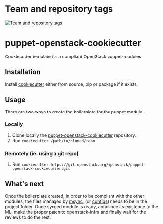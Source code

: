 Team and repository tags
========================

[![Team and repository tags](https://governance.openstack.org/tc/badges/puppet-openstack-cookiecutter.svg)](https://governance.openstack.org/tc/reference/tags/index.html)

<!-- Change things from this point on -->

# puppet-openstack-cookiecutter

Cookiecutter template for a compliant OpenStack puppet-modules

## Installation

Install [cookiecutter](https://cookiecutter.readthedocs.org/) either from source, pip or package if it exists

## Usage

There are two ways to create the boilerplate for the puppet module.

### Locally

  1. Clone locally the [puppet-openstack-cookiecutter](https://git.openstack.org/openstack/cgit/puppet-openstack-cookiecutter) repository.
  2. Run `cookiecutter /path/to/cloned/repo`

### Remotely (ie. using a git repo)

  1. Run `cookiecutter https://git.openstack.org/openstack/puppet-openstack-cookiecutter.git`

## What's next

Once the boilerplate created, in order to be compliant with the other modules, the files managed by [msync](https://github.com/puppet-community/modulesync), (or [configs](https://git.openstack.org/openstack/cgit/puppet-modulesync-configs)) needs to be in the project folder. Once synced module is ready, announce its existence to the ML, make the proper patch to openstack-infra and finally wait for the reviews to do the rest.
